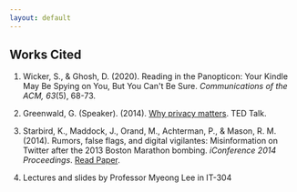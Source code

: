 ```yaml
---
layout: default
---
```


## Works Cited

1. Wicker, S., & Ghosh, D. (2020). Reading in the Panopticon: Your Kindle May Be Spying on You, But You Can't Be Sure. *Communications of the ACM, 63*(5), 68-73.

2. Greenwald, G. (Speaker). (2014). [Why privacy matters](https://www.ted.com/tedx). TED Talk.

3. Starbird, K., Maddock, J., Orand, M., Achterman, P., & Mason, R. M. (2014). Rumors, false flags, and digital vigilantes: Misinformation on Twitter after the 2013 Boston Marathon bombing. *iConference 2014 Proceedings*. [Read Paper](https://www.ideals.illinois.edu/items/47268/bitstreams/138716/data.pdf).

4. Lectures and slides by Professor Myeong Lee in IT-304 

